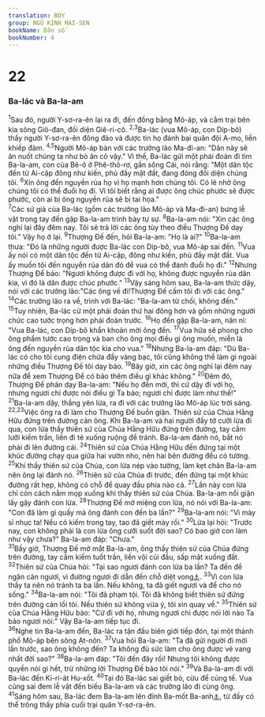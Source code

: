```yaml
---
translation: BDY
group: NGŨ KINH MAI-SEN
bookName: Dân số 
bookNumber: 4
---
```


<div class="title"><h1>22</h1><h3>Ba-lác và Ba-la-am</h3></div>
<span class="verse dan_22_1"><sup>1</sup>Sau đó, người Y-sơ-ra-ên lại ra đi, đến đồng bằng Mô-áp, và cắm trại bên kia sông Giô-đan, đối diện Giê-ri-cô. </span>
<span class="verse dan_22_2 dan_22_3"><sup>2,3</sup>Ba-lác (vua Mô-áp, con Díp-bô) thấy người Y-sơ-ra-ên đông đảo và được tin họ đánh bại quân đội A-mo, liền khiếp đảm. </span>
<span class="verse dan_22_4 dan_22_5"><sup>4,5</sup>Người Mô-áp bàn với các trưởng lão Ma-đi-an: &#34;Dân này sẽ ăn nuốt chúng ta như bò ăn cỏ vậy.&#34; Vì thế, Ba-lác gửi một phái đoàn đi tìm Ba-la-am, con của Bê-ô ở Phê-thô-rơ, gần sông Cái, nói rằng: &#34;Một dân tộc đến từ Ai-cập đông như kiến, phủ đầy mặt đất, đang đóng đối diện chúng tôi. </span>
<span class="verse dan_22_6"><sup>6</sup>Xin ông đến nguyền rủa họ vì họ mạnh hơn chúng tôi. Có lẽ nhờ ông chúng tôi có thể đuổi họ đi. Vì tôi biết rằng ai được ông chúc phước sẽ được phước, còn ai bị ông nguyền rủa sẽ bị tai họa.&#34;<br/></span>
<span class="verse dan_22_7"><sup>7</sup>Các sứ giả của Ba-lác (gồm các trưởng lão Mô-áp và Ma-đi-an) bưng lễ vật trong tay đến gặp Ba-la-am trình bày tự sự. </span>
<span class="verse dan_22_8"><sup>8</sup>Ba-la-am nói: &#34;Xin các ông nghỉ lại đây đêm nay. Tôi sẽ trả lời các ông tùy theo điều Thượng Đế dạy tôi.&#34; Vậy họ ở lại. </span>
<span class="verse dan_22_9"><sup>9</sup>Thượng Đế đến, hỏi Ba-la-am: &#34;Họ là ai?&#34; </span>
<span class="verse dan_22_10"><sup>10</sup>Ba-la-am thưa: &#34;Đó là những người được Ba-lác con Díp-bô, vua Mô-áp sai đến. </span>
<span class="verse dan_22_11"><sup>11</sup>Vua ấy nói có một dân tộc đến từ Ai-cập, đông như kiến, phủ đầy mặt đất. Vua ấy muốn tôi đến nguyền rủa dân đó để vua có thể đánh đuổi họ đi.&#34; </span>
<span class="verse dan_22_12"><sup>12</sup>Nhưng Thượng Đế bảo: &#34;Ngươi không được đi với họ, không được nguyền rủa dân kia, vì đó là dân được chúc phước.&#34; </span>
<span class="verse dan_22_13"><sup>13</sup>Vậy sáng hôm sau, Ba-la-am thức dậy, nói với các trưởng lão:&#34;Các ông về đi!Thượng Đế cấm tôi đi với các ông.&#34; </span>
<span class="verse dan_22_14"><sup>14</sup>Các trưởng lão ra về, trình với Ba-lác: &#34;Ba-la-am từ chối, không đến.&#34;<br/></span>
<span class="verse dan_22_15"><sup>15</sup>Tuy nhiên, Ba-lác cử một phái đoàn thứ hai đông hơn và gồm những người chức cao tước trọng hơn phái đoàn trước. </span>
<span class="verse dan_22_16"><sup>16</sup>Họ đến gặp Ba-la-am, năn nỉ: &#34;Vua Ba-lác, con Díp-bô khẩn khoản mời ông đến. </span>
<span class="verse dan_22_17"><sup>17</sup>Vua hứa sẽ phong cho ông phẩm tước cao trọng và ban cho ông mọi điều gì ông muốn, miễn là ông đến nguyền rủa dân tộc kia cho vua.&#34; </span>
<span class="verse dan_22_18"><sup>18</sup>Nhưng Ba-la-am đáp: &#34;Dù Ba-lác có cho tôi cung điện chứa đầy vàng bạc, tôi cũng không thể làm gì ngoài những điều Thượng Đế tôi dạy bảo. </span>
<span class="verse dan_22_19"><sup>19</sup>Bây giờ, xin các ông nghỉ lại đêm nay nữa để xem Thượng Đế có bảo thêm điều gì khác không.&#34; </span>
<span class="verse dan_22_20"><sup>20</sup>Đêm đó, Thượng Đế phán dạy Ba-la-am: &#34;Nếu họ đến mời, thì cứ dậy đi với họ, nhưng ngươi chỉ được nói điều gì Ta bảo; ngươi chỉ được làm như thế!&#34;<br/></span>
<span class="verse dan_22_21"><sup>21</sup>Ba-la-am dậy, thắng yên lừa, ra đi với các trưởng lão Mô-áp lúc trời sáng. </span>
<span class="verse dan_22_22 dan_22_23"><sup>22,23</sup>Việc ông ra đi làm cho Thượng Đế buồn giận. Thiên sứ của Chúa Hằng Hữu đứng trên đường cản ông. Khi Ba-la-am và hai người đầy tớ cưỡi lừa đi qua, con lừa thấy thiên sứ của Chúa Hằng Hữu đứng trên đường, tay cầm lưỡi kiếm trần, liền đi tẻ xuống ruộng để tránh. Ba-la-am đánh nó, bắt nó phải đi lên đường cái. </span>
<span class="verse dan_22_24"><sup>24</sup>Thiên sứ của Chúa Hằng Hữu đến đứng tại một khúc đường chạy qua giữa hai vườn nho, nên hai bên đường đều có tường. </span>
<span class="verse dan_22_25"><sup>25</sup>Khi thấy thiên sứ của Chúa, con lừa nép vào tường, làm kẹt chân Ba-la-am nên ông lại đánh nó. </span>
<span class="verse dan_22_26"><sup>26</sup>Thiên sứ của Chúa đi trước, đến đứng tại một khúc đường rất hẹp, không có chỗ để quay đầu phía nào cả. </span>
<span class="verse dan_22_27"><sup>27</sup>Lần này con lừa chỉ còn cách nằm mọp xuống khi thấy thiên sứ của Chúa. Ba-la-am nổi giận lấy gậy đánh con lừa. </span>
<span class="verse dan_22_28"><sup>28</sup>Thượng Đế mở miệng con lừa, nó nói với Ba-la-am: &#34;Con đã làm gì quấy mà ông đánh con đến ba lần?&#34; </span>
<span class="verse dan_22_29"><sup>29</sup>Ba-la-am nói: &#34;Vì mày sỉ nhục ta! Nếu có kiếm trong tay, tao đã giết mày rồi.&#34; </span>
<span class="verse dan_22_30"><sup>30</sup>Lừa lại hỏi: &#34;Trước nay, con không phải là con lừa ông cưỡi suốt đời sao? Có bao giờ con làm như vậy chưa?&#34; Ba-la-am đáp: &#34;Chưa.&#34;<br/></span>
<span class="verse dan_22_31"><sup>31</sup>Bấy giờ, Thượng Đế mở mắt Ba-la-am, ông thấy thiên sứ của Chúa đứng trên đường, tay cầm kiếm tuốt trần, liền vội cúi đầu, sấp mặt xuống đất. </span>
<span class="verse dan_22_32"><sup>32</sup>Thiên sứ của Chúa hỏi: &#34;Tại sao ngươi đánh con lừa ba lần? Ta đến để ngăn cản ngươi, vì đường ngươi đi dẫn đến chỗ diệt vong<a href="#" data-toggle="tooltip" data-placement="bottom" title="Nt dể làm kẻ thù ngươi, vì đường ngươi đi nghịch với Ta.">⚓</a>. </span>
<span class="verse dan_22_33"><sup>33</sup>Vì con lừa thấy ta nên nó tránh ta ba lần. Nếu không, ta đã giết ngươi và để cho nó sống.&#34; </span>
<span class="verse dan_22_34"><sup>34</sup>Ba-la-am nói: &#34;Tôi đã phạm tội. Tôi đã không biết thiên sứ đứng trên đường cản lối tôi. Nếu thiên sứ không vừa ý, tôi xin quay về.&#34; </span>
<span class="verse dan_22_35"><sup>35</sup>Thiên sứ của Chúa Hằng Hữu bảo: &#34;Cứ đi với họ, nhưng ngươi chỉ được nói lời nào Ta bảo ngươi nói:&#34; Vậy Ba-la-am tiếp tục đi.<br/></span>
<span class="verse dan_22_36"><sup>36</sup>Nghe tin Ba-la-am đến, Ba-lác ra tận đầu biên giới tiếp đón, tại một thành phố Mô-áp bên sông Ạt-nôn. </span>
<span class="verse dan_22_37"><sup>37</sup>Vua hỏi Ba-la-am: &#34;Ta đã gửi người đi mời lần trước, sao ông không đến? Ta không đủ sức làm cho ông được vẻ vang nhất đời sao?&#34; </span>
<span class="verse dan_22_38"><sup>38</sup>Ba-la-am đáp: &#34;Tôi đến đây rồi! Nhưng tôi không được quyền nói gì hết, trừ những lời Thượng Đế bảo tôi nói.&#34; </span>
<span class="verse dan_22_39"><sup>39</sup>Và Ba-la-am đi với Ba-lác đến Ki-ri-át Hu-xốt. </span>
<span class="verse dan_22_40"><sup>40</sup>Tại đó Ba-lác sai giết bò, cừu để cúng tế. Vua cũng sai đem lễ vật đến biếu Ba-la-am và các trưởng lão đi cùng ông. </span>
<span class="verse dan_22_41"><sup>41</sup>Sáng hôm sau, Ba-lác đem Ba-la-am lên đỉnh Ba-mốt Ba-anh<a href="#" data-toggle="tooltip" data-placement="bottom" title="Ctd các nơi cao thờ tự Ba-anh">⚓</a>, từ đấy có thể trông thấy phía cuối trại quân Y-sơ-ra-ên.</span>
